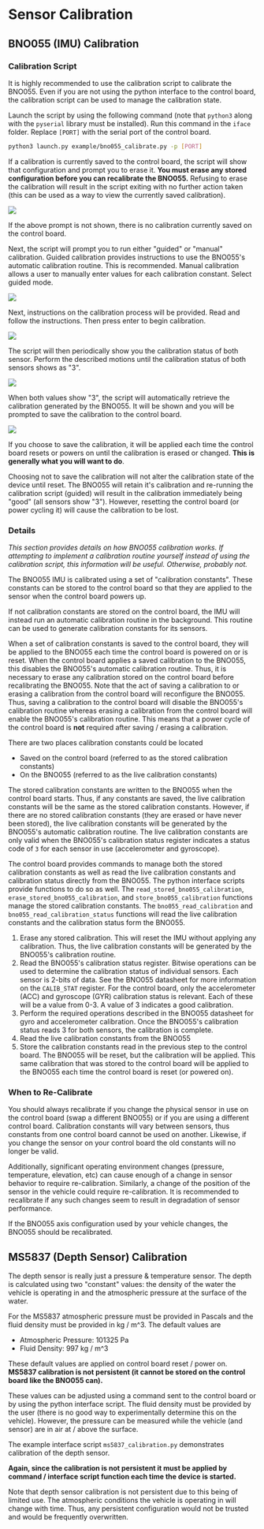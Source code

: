 # Sensor Calibration

## BNO055 (IMU) Calibration

### Calibration Script

It is highly recommended to use the calibration script to calibrate the BNO055. Even if you are not using the python interface to the control board, the calibration script can be used to manage the calibration state.

Launch the script by using the following command (note that `python3` along with the `pyserial` library must be installed). Run this command in the `iface` folder. Replace `[PORT]` with the serial port of the control board.

```sh
python3 launch.py example/bno055_calibrate.py -p [PORT]
```

If a calibration is currently saved to the control board, the script will show that configuration and prompt you to erase it. **You must erase any stored configuration before you can recalibrate the BNO055.** Refusing to erase the calibration will result in the script exiting with no further action taken (this can be used as a way to view the currently saved calibration).

![](./img/bno055_cal_erase.jpg)

If the above prompt is not shown, there is no calibration currently saved on the control board.

Next, the script will prompt you to run either "guided" or "manual" calibration. Guided calibration provides instructions to use the BNO055's automatic calibration routine. This is recommended. Manual calibration allows a user to manually enter values for each calibration constant. Select guided mode.

![](./img/bno055_cal_mode.jpg)

Next, instructions on the calibration process will be provided. Read and follow the instructions. Then press enter to begin calibration.

![](./img/bno055_cal_instructions.jpg)

The script will then periodically show you the calibration status of both sensor. Perform the described motions until the calibration status of both sensors shows as "3".

![](./img/bno055_cal_status.jpg)

When both values show "3", the script will automatically retrieve the calibration generated by the BNO055. It will be shown and you will be prompted to save the calibration to the control board.

![](./img/bno055_cal_save.jpg)

If you choose to save the calibration, it will be applied each time the control board resets or powers on until the calibration is erased or changed. **This is generally what you will want to do**.

Choosing not to save the calibration will not alter the calibration state of the device until reset. The BNO055 will retain it's calibration and re-running the calibration script (guided) will result in the calibration immediately being "good" (all sensors show "3"). However, resetting the control board (or power cycling it) will cause the calibration to be lost.

### Details

*This section provides details on how BNO055 calibration works. If attempting to implement a calibration routine yourself instead of using the calibration script, this information will be useful. Otherwise, probably not.*

The BNO055 IMU is calibrated using a set of "calibration constants". These constants can be stored to the control board so that they are applied to the sensor when the control board powers up.

If not calibration constants are stored on the control board, the IMU will instead run an automatic calibration routine in the background. This routine can be used to generate calibration constants for its sensors.

When a set of calibration constants is saved to the control board, they will be applied to the BNO055 each time the control board is powered on or is reset. When the control board applies a saved calibration to the BNO055, this disables the BNO055's automatic calibration routine. Thus, it is necessary to erase any calibration stored on the control board before recalibrating the BNO055. Note that the act of saving a calibration to or erasing a calibration from the control board will reconfigure the BNO055. Thus, saving a calibration to the control board will disable the BNO055's calibration routine whereas erasing a calibration from the control board will enable the BNO055's calibration routine. This means that a power cycle of the control board is **not** required after saving / erasing a calibration.

There are two places calibration constants could be located

- Saved on the control board (referred to as the stored calibration constants)
- On the BNO055 (referred to as the live calibration constants)

The stored calibration constants are written to the BNO055 when the control board starts. Thus, if any constants are saved, the live calibration constants will be the same as the stored calibration constants. However, if there are no stored calibration constants (they are erased or have never been stored), the live calibration constants will be generated by the BNO055's automatic calibration routine. The live calibration constants are only valid when the BNO055's calibration status register indicates a status code of `3` for each sensor in use (accelerometer and gyroscope).

The control board provides commands to manage both the stored calibration constants as well as read the live calibration constants and calibration status directly from the BNO055. The python interface scripts provide functions to do so as well. The `read_stored_bno055_calibration`, `erase_stored_bno055_calibration`, and `store_bno055_calibration` functions manage the stored calibration constants. The `bno055_read_calibration` and `bno055_read_calibration_status` functions will read the live calibration constants and the calibration status form the BNO055.

1. Erase any stored calibration. This will reset the IMU without applying any calibration. Thus, the live calibration constants will be generated by the BNO055's calibration routine.
2. Read the BNO055's calibration status register. Bitwise operations can be used to determine the calibration status of individual sensors. Each sensor is 2-bits of data. See the BNO055 datasheet for more information on the `CALIB_STAT` register. For the control board, only the accelerometer (ACC) and gyroscope (GYR) calibration status is relevant. Each of these will be a value from 0-3. A value of 3 indicates a good calibration.
3. Perform the required operations described in the BNO055 datasheet for gyro and accelerometer calibration. Once the BNO055's calibration status reads 3 for both sensors, the calibration is complete.
4. Read the live calibration constants from the BNO055
5. Store the calibration constants read in the previous step to the control board. The BNO055 will be reset, but the calibration will be applied. This same calibration that was stored to the control board will be applied to the BNO055 each time the control board is reset (or powered on).


### When to Re-Calibrate

You should always recalibrate if you change the physical sensor in use on the control board (swap a different BNO055) or if you are using a different control board. Calibration constants will vary between sensors, thus constants from one control board cannot be used on another. Likewise, if you change the sensor on your control board the old constants will no longer be valid.

Additionally, significant operating environment changes (pressure, temperature, elevation, etc) can cause enough of a change in sensor behavior to require re-calibration. Similarly, a change of the position of the sensor in the vehicle could require re-calibration. It is recommended to recalibrate if any such changes seem to result in degradation of sensor performance.

If the BNO055 axis configuration used by your vehicle changes, the BNO055 should be recalibrated.


## MS5837 (Depth Sensor) Calibration

The depth sensor is really just a pressure & temperature sensor. The depth is calculated using two "constant" values: the density of the water the vehicle is operating in and the atmospheric pressure at the surface of the water.

For the MS5837 atmospheric pressure must be provided in Pascals and the fluid density must be provided in kg / m^3. The default values are

- Atmospheric Pressure: 101325 Pa
- Fluid Density: 997 kg / m^3

These default values are applied on control board reset / power on. **MS5837 calibration is not persistent (it cannot be stored on the control board like the BNO055 can).**

These values can be adjusted using a command sent to the control board or by using the python interface script. The fluid density must be provided by the user (there is no good way to experimentally determine this on the vehicle). However, the pressure can be measured while the vehicle (and sensor) are in air at / above the surface.

The example interface script `ms5837_calibration.py` demonstrates calibration of the depth sensor.

**Again, since the calibration is not persistent it must be applied by command / interface script function each time the device is started.**

Note that depth sensor calibration is not persistent due to this being of limited use. The atmospheric conditions the vehicle is operating in will change with time. Thus, any persistent configuration would not be trusted and would be frequently overwritten.

